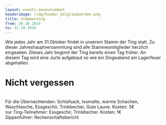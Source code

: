 ```yaml
---
layout: events-announcement
headerimage: /img/header_mitgliedwerden.png
title: Stammesting
from: 30.10.2016
to: 31.10.2016
---
```


Wie jedes Jahr am 31.Oktober findet in unserem Stamm der Ting statt. Zu dieser Jahreshauptversammlung sind alle Stammesmitglieder herzlich eingeaden. 
Dieses Jahr beginnt der Ting bereits einen Tag früher. An diesem Tag wird eine Jurte aufgebaut so wie ein Singeabend am Lagerfeuer abgehalten.
<br> 
<h1>Nicht vergessen</h1>
<br>
Für die Übernachtenden: Schlafsack, Isomatte, warme Schachen, Waschtasche, Essgeschir, Trinkbecher, Gute Laune. Kosten: 3€
<br>
nur Ting-Teilnehmer: Essgeschir, Trinkbecher. Kosten: 1€
<br>
Sippenführer: Rechenschaftsbericht
